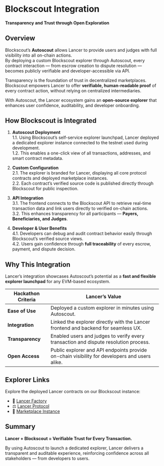 # Blockscout Integration  
#### Transparency and Trust through Open Exploration  

## Overview  

Blockscout’s **Autoscout** allows Lancer to provide users and judges with full visibility into all on-chain actions.  
By deploying a custom Blockscout explorer through Autoscout, every contract interaction — from escrow creation to dispute resolution — becomes publicly verifiable and developer-accessible via API.  

Transparency is the foundation of trust in decentralized marketplaces.  
Blockscout empowers Lancer to offer **verifiable, human-readable proof** of every contract action, without relying on centralized intermediaries.  

With Autoscout, the Lancer ecosystem gains an **open-source explorer** that enhances user confidence, auditability, and developer onboarding.  

## How Blockscout is Integrated  

1. **Autoscout Deployment**  
   1.1. Using Blockscout’s self-service explorer launchpad, Lancer deployed a dedicated explorer instance connected to the testnet used during development.  
   1.2. This enables a one-click view of all transactions, addresses, and smart contract metadata.  

2. **Custom Configuration**  
   2.1. The explorer is branded for Lancer, displaying all core protocol contracts and deployed marketplace instances.  
   2.2. Each contract’s verified source code is published directly through Blockscout for public inspection.  

3. **API Integration**  
   3.1. The frontend connects to the Blockscout API to retrieve real-time transaction data and link users directly to verified on-chain actions.  
   3.2. This enhances transparency for all participants — **Payers, Beneficiaries, and Judges**.  

4. **Developer & User Benefits**  
   4.1. Developers can debug and audit contract behavior easily through Blockscout’s verified source views.  
   4.2. Users gain confidence through **full traceability** of every escrow, payment, and dispute decision.  

## Why This Integration  

Lancer’s integration showcases Autoscout’s potential as a **fast and flexible explorer launchpad** for any EVM-based ecosystem.  

| **Hackathon Criteria** | **Lancer’s Value** |
|-------------------------|--------------------|
| **Ease of Use** | Deployed a custom explorer in minutes using Autoscout. |
| **Integration** | Linked the explorer directly with the Lancer frontend and backend for seamless UX. |
| **Transparency** | Enabled users and judges to verify every transaction and dispute resolution process. |
| **Open Access** | Public explorer and API endpoints provide on-chain visibility for developers and users alike. |

## Explorer Links  

Explore the deployed Lancer contracts on our Blockscout instance:  
- 🧩 [Lancer Factory](https://lancer.cloud.blockscout.com/address/0xaf237a6455d1fa2987dbb03d340514f16b9f6789?tab=contract)  
- ⚖️ [Lancer Protocol](https://lancer.cloud.blockscout.com/address/0x8ddc8381e840f6f04309b044411430fa8be48a10?tab=contract)  
- 💼 [Marketplace Instance](https://lancer.cloud.blockscout.com/address/0xae1fb4f4aa5f647a29300badc83fde2674491b72?tab=contract)  

## Summary  

**Lancer + Blockscout = Verifiable Trust for Every Transaction.**  

By using Autoscout to launch a dedicated explorer, Lancer delivers a transparent and auditable experience, reinforcing confidence across all stakeholders — from developers to users.

